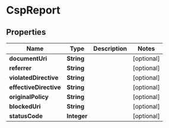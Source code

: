 
# CspReport

## Properties
Name | Type | Description | Notes
------------ | ------------- | ------------- | -------------
**documentUri** | **String** |  |  [optional]
**referrer** | **String** |  |  [optional]
**violatedDirective** | **String** |  |  [optional]
**effectiveDirective** | **String** |  |  [optional]
**originalPolicy** | **String** |  |  [optional]
**blockedUri** | **String** |  |  [optional]
**statusCode** | **Integer** |  |  [optional]



